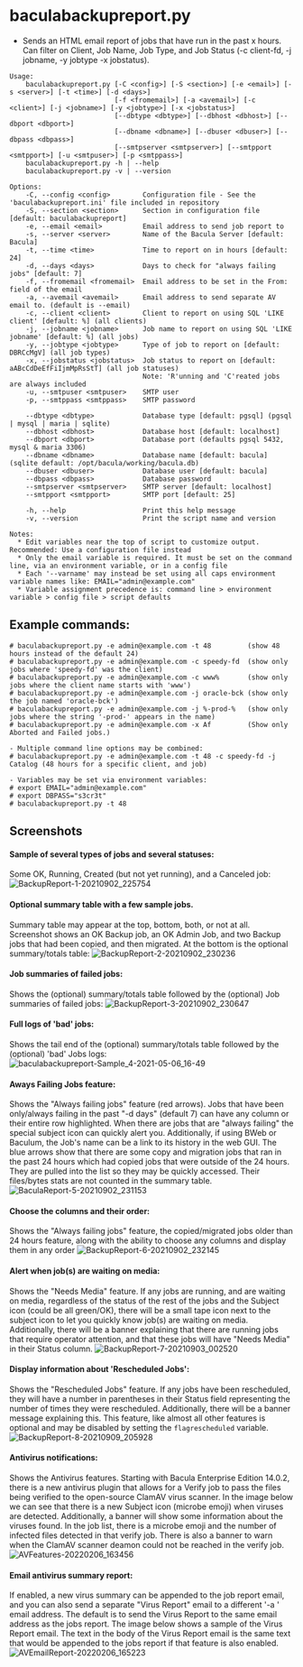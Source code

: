 # baculabackupreport.py

- Sends an HTML email report of jobs that have run in the past x hours. Can filter on Client, Job Name, Job Type, and Job Status (-c client-fd, -j jobname, -y jobtype -x jobstatus).

```
Usage:
    baculabackupreport.py [-C <config>] [-S <section>] [-e <email>] [-s <server>] [-t <time>] [-d <days>]
                          [-f <fromemail>] [-a <avemail>] [-c <client>] [-j <jobname>] [-y <jobtype>] [-x <jobstatus>]
                          [--dbtype <dbtype>] [--dbhost <dbhost>] [--dbport <dbport>]
                          [--dbname <dbname>] [--dbuser <dbuser>] [--dbpass <dbpass>]
                          [--smtpserver <smtpserver>] [--smtpport <smtpport>] [-u <smtpuser>] [-p <smtppass>]
    baculabackupreport.py -h | --help
    baculabackupreport.py -v | --version

Options:
    -C, --config <config>        Configuration file - See the 'baculabackupreport.ini' file included in repository
    -S, --section <section>      Section in configuration file [default: baculabackupreport]
    -e, --email <email>          Email address to send job report to
    -s, --server <server>        Name of the Bacula Server [default: Bacula]
    -t, --time <time>            Time to report on in hours [default: 24]
    -d, --days <days>            Days to check for "always failing jobs" [default: 7]
    -f, --fromemail <fromemail>  Email address to be set in the From: field of the email
    -a, --avemail <avemail>      Email address to send separate AV email to. (default is --email)
    -c, --client <client>        Client to report on using SQL 'LIKE client' [default: %] (all clients)
    -j, --jobname <jobname>      Job name to report on using SQL 'LIKE jobname' [default: %] (all jobs)
    -y, --jobtype <jobtype>      Type of job to report on [default: DBRCcMgV] (all job types)
    -x, --jobstatus <jobstatus>  Job status to report on [default: aABcCdDeEfFiIjmMpRsStT] (all job statuses)
                                 Note: 'R'unning and 'C'reated jobs are always included
    -u, --smtpuser <smtpuser>    SMTP user
    -p, --smtppass <smtppass>    SMTP password

    --dbtype <dbtype>            Database type [default: pgsql] (pgsql | mysql | maria | sqlite)
    --dbhost <dbhost>            Database host [default: localhost]
    --dbport <dbport>            Database port (defaults pgsql 5432, mysql & maria 3306)
    --dbname <dbname>            Database name [default: bacula] (sqlite default: /opt/bacula/working/bacula.db)
    --dbuser <dbuser>            Database user [default: bacula]
    --dbpass <dbpass>            Database password
    --smtpserver <smtpserver>    SMTP server [default: localhost]
    --smtpport <smtpport>        SMTP port [default: 25]

    -h, --help                   Print this help message
    -v, --version                Print the script name and version

Notes:
  * Edit variables near the top of script to customize output. Recommended: Use a configuration file instead
  * Only the email variable is required. It must be set on the command line, via an environment variable, or in a config file
  * Each '--varname' may instead be set using all caps environment variable names like: EMAIL="admin@example.com"
  * Variable assignment precedence is: command line > environment variable > config file > script defaults
```
## Example commands:
```
# baculabackupreport.py -e admin@example.com -t 48         (show 48 hours instead of the default 24)
# baculabackupreport.py -e admin@example.com -c speedy-fd  (show only jobs where 'speedy-fd' was the client)
# baculabackupreport.py -e admin@example.com -c www%       (show only jobs where the client name starts with 'www')
# baculabackupreport.py -e admin@example.com -j oracle-bck (show only the job named 'oracle-bck')
# baculabackupreport.py -e admin@example.com -j %-prod-%   (show only jobs where the string '-prod-' appears in the name)
# baculabackupreport.py -e admin@example.com -x Af         (Show only Aborted and Failed jobs.)

- Multiple command line options may be combined:
# baculabackupreport.py -e admin@example.com -t 48 -c speedy-fd -j Catalog (48 hours for a specific client, and job)

- Variables may be set via environment variables:
# export EMAIL="admin@example.com"
# export DBPASS="s3cr3t"
# baculabackupreport.py -t 48
```

## Screenshots
#### Sample of several types of jobs and several statuses:
Some OK, Running, Created (but not yet running), and a Canceled job:
![BackupReport-1-20210902_225754](https://user-images.githubusercontent.com/108133/131952788-2d6e3256-5da3-4a27-84bb-c849794aa1ce.png)

#### Optional summary table with a few sample jobs.
Summary table may appear at the top, bottom, both, or not at all. Screenshot shows an OK Backup job, an OK Admin Job, and two Backup jobs that had been copied, and then migrated. At the bottom is the optional summary/totals table:
![BackupReport-2-20210902_230236](https://user-images.githubusercontent.com/108133/131953131-6078933e-1751-438b-a10b-875cab034400.png)

#### Job summaries of failed jobs:
Shows the (optional) summary/totals table followed by the (optional) Job summaries of failed jobs:
![BackupReport-3-20210902_230647](https://user-images.githubusercontent.com/108133/131953501-001190e0-4606-424d-a52b-471d01ce72da.png)

#### Full logs of 'bad' jobs:
Shows the tail end of the (optional) summary/totals table followed by the (optional) 'bad' Jobs logs:
![baculabackupreport-Sample_4-2021-05-06_16-49](https://user-images.githubusercontent.com/108133/117374978-65690280-ae8b-11eb-8b8a-3e7b82a1f0f7.png)

#### Aways Failing Jobs feature:
Shows the "Always failing jobs" feature (red arrows). Jobs that have been only/always failing in the past "-d days" (default 7) can have any column or their entire row highlighted. When there are jobs that are "always failing" the special subject icon can quickly alert you. Additionally, if using BWeb or Baculum, the Job's name can be a link to its history in the web GUI. The blue arrows show that there are some copy and migration jobs that ran in the past 24 hours which had copied jobs that were outside of the 24 hours. They are pulled into the list so they may be quickly accessed. Their files/bytes stats are not counted in the summary table.
![BaculaReport-5-20210902_231153](https://user-images.githubusercontent.com/108133/131954405-ea9776b6-adaa-47df-b5ba-8414175819e7.png)

#### Choose the columns and their order:
Shows the "Always failing jobs" feature, the copied/migrated jobs older than 24 hours feature, along with the ability to choose any columns and display them in any order
![BackupReport-6-20210902_232145](https://user-images.githubusercontent.com/108133/131954696-3851a7ed-5db4-499f-83e7-99987fc23de3.png)

#### Alert when job(s) are waiting on media:
Shows the "Needs Media" feature. If any jobs are running, and are waiting on media, regardless of the status of the rest of the jobs and the Subject icon (could be all green/OK), there will be a small tape icon next to the subject icon to let you quickly know job(s) are waiting on media. Additionally, there will be a banner explaining that there are running jobs that require operator attention, and that these jobs will have "Needs Media" in their Status column.
![BackupReport-7-20210903_002520](https://user-images.githubusercontent.com/108133/131960494-cb512380-cd05-4465-9aa5-a57c71c2c11c.png)

#### Display information about 'Rescheduled Jobs':
Shows the "Rescheduled Jobs" feature. If any jobs have been rescheduled, they will have a number in parentheses in their Status field representing the number of times they were rescheduled. Additionally, there will be a banner message explaining this. This feature, like almost all other features is optional and may be disabled by setting the `flagrescheduled` variable.
![BackupReport-8-20210909_205928](https://user-images.githubusercontent.com/108133/132792663-6b2e6ab9-d5e1-4ee5-8d6c-4fad2a24a9c2.png)

#### Antivirus notifications:
Shows the Antivirus features. Starting with Bacula Enterprise Edition 14.0.2, there is a new antivirus plugin that allows for a Verify job to pass the files being verified to the open-source ClamAV virus scanner. In the image below we can see that there is a new Subject icon (microbe emoji) when viruses are detected. Additionally, a banner will show some information about the viruses found. In the job list, there is a microbe emoji and the number of infected files detected in that verify job. There is also a banner to warn when the ClamAV scanner deamon could not be reached in the verify job. 
![AVFeatures-20220206_163456](https://user-images.githubusercontent.com/108133/152706741-cba5cc49-58ae-4f37-b7cc-6ccb599f38c4.png)

#### Email antivirus summary report:
If enabled, a new virus summary can be appended to the job report email, and you can also send a separate "Virus Report" email to a different '-a <avemail>' email address. The default is to send the Virus Report to the same email address as the jobs report. The image below shows a sample of the Virus Report email. The text in the body of the Virus Report email is the same text that would be appended to the jobs report if that feature is also enabled.
![AVEmailReport-20220206_165223](https://user-images.githubusercontent.com/108133/152706957-f2838179-cb91-4e31-b360-80fe7bee44c0.png)
